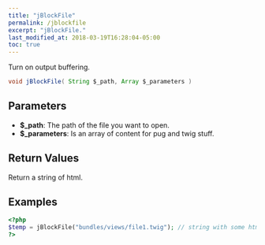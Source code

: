 ```yaml
---
title: "jBlockFile"
permalink: /jblockfile
excerpt: "jBlockFile."
last_modified_at: 2018-03-19T16:28:04-05:00
toc: true
---
```


Turn on output buffering.<br>
```java
void jBlockFile( String $_path, Array $_parameters )
```

## Parameters
* **$_path**: The path of the file you want to open.
* **$_parameters**: Is an array of content for pug and twig stuff.

## Return Values
Return a string of html.

## Examples
```php
<?php
$temp = jBlockFile("bundles/views/file1.twig"); // string with some html
?>
```
